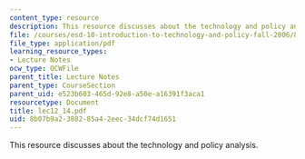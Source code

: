 ```yaml
---
content_type: resource
description: This resource discusses about the technology and policy analysis.
file: /courses/esd-10-introduction-to-technology-and-policy-fall-2006/8b07b9a2388285a42eec34dcf74d1651_lec12_14.pdf
file_type: application/pdf
learning_resource_types:
- Lecture Notes
ocw_type: OCWFile
parent_title: Lecture Notes
parent_type: CourseSection
parent_uid: e523b603-465d-92e8-a50e-a16391f3aca1
resourcetype: Document
title: lec12_14.pdf
uid: 8b07b9a2-3882-85a4-2eec-34dcf74d1651
---
```

This resource discusses about the technology and policy analysis.

